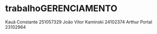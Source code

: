 # trabalhoGERENCIAMENTO
Kauã Constante 251057329
João Vitor Kaminski 24102374
Arthur Portal 23102964
